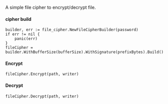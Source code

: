 A simple file cipher to encrypt/decrypt file.

#### cipher build

```
builder, err := file_cipher.NewFileCipherBuilder(password)
if err != nil {
    panic(err)
}
fileCipher = builder.WithBufferSize(bufferSize).WithSignature(prefixBytes).Build()
```

#### Encrypt

```
fileCipher.Encrypt(path, writer)
```

#### Decrypt

```
fileCipher.Decrypt(path, writer)
```


